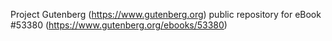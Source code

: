 Project Gutenberg (https://www.gutenberg.org) public repository for
eBook #53380 (https://www.gutenberg.org/ebooks/53380)
